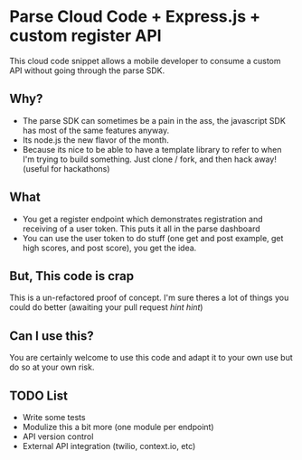 # Parse Cloud Code + Express.js + custom register API #
This cloud code snippet allows a mobile developer to consume a custom API without going through
the parse SDK.

## Why? ##
* The parse SDK can sometimes be a pain in the ass, the javascript SDK has most of the same features anyway.
* Its node.js the new flavor of the month.
* Because its nice to be able to have a template library to refer to when I'm trying to build something. Just clone / fork, and then hack away! (useful for hackathons)

## What ##
* You get a register endpoint which demonstrates registration and receiving of a user token. This puts it all in the parse dashboard
* You can use the user token to do stuff (one get and post example, get high scores, and post score), you get the idea.

## But, This code is crap ##
This is a un-refactored proof of concept. I'm sure theres a lot of things you could do better (awaiting your pull request *hint hint*)

## Can I use this? ##
You are certainly welcome to use this code and adapt it to your own use but do so at your own risk.

## TODO List ##
* Write some tests
* Modulize this a bit more (one module per endpoint)
* API version control
* External API integration (twilio, context.io, etc)

